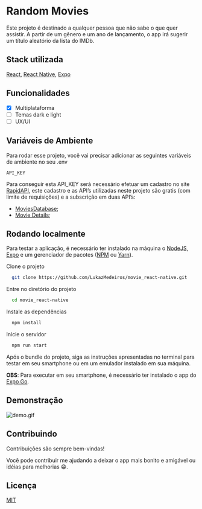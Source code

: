 # Random Movies

Este projeto é destinado a qualquer pessoa que não sabe o que quer assistir. A partir de um gênero e um ano de lançamento, o app irá sugerir um título aleatório da lista do IMDb.

## Stack utilizada

[React](https://reactjs.org/), [React Native](https://reactnative.dev/), [Expo](https://expo.dev/)

## Funcionalidades

- [x] Multiplataforma
- [ ] Temas dark e light
- [ ] UX/UI

## Variáveis de Ambiente

Para rodar esse projeto, você vai precisar adicionar as seguintes variáveis de ambiente no seu .env

`API_KEY`

Para conseguir esta API_KEY será necessário efetuar um cadastro no site [RapidAPI](https://rapidapi.com/), este cadastro e as API’s utilizadas neste projeto são gratis (com limite de requisições) e a subscrição em duas API’s:

- [MoviesDatabase](https://rapidapi.com/SAdrian/api/moviesdatabase);
- [Movie Details](https://rapidapi.com/goodmoviesaps/api/movie-details1);

## Rodando localmente

Para testar a aplicação, é necessário ter instalado na máquina o [NodeJS](https://nodejs.org/en/), [Expo](https://expo.dev/) e um gerenciador de pacotes ([NPM](https://www.npmjs.com/) ou [Yarn](https://yarnpkg.com/)).

Clone o projeto

```bash
  git clone https://github.com/LukazMedeiros/movie_react-native.git
```

Entre no diretório do projeto

```bash
  cd movie_react-native
```

Instale as dependências

```bash
  npm install
```

Inicie o servidor

```bash
  npm run start
```

Após o bundle do projeto, siga as instruções apresentadas no terminal para testar em seu smartphone ou em um emulador instalado em sua máquina.

**OBS**: Para executar em seu smartphone, é necessário ter instalado o app do [Expo Go](https://expo.dev/client).

## Demonstração

![demo.gif](https://github.com/LukazMedeiros/movie_react-native/blob/main/readme/demo.gif)

## Contribuindo

Contribuições são sempre bem-vindas!

Você pode contribuir me ajudando a deixar o app mais bonito e amigável ou idéias para melhorias 😁.

## Licença

[MIT](https://choosealicense.com/licenses/mit/)
